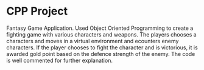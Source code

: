 # CPP Project
Fantasy Game Application.
Used Object Oriented Programming to create a fighting game with various characters and weapons. The players chooses a characters and moves in a virtual environment and ecounters enemy characters. If the player chooses to fight the character and is victorious, it is awarded gold point based on the defence strength of the enemy.
The code is well commented for further explanation.
